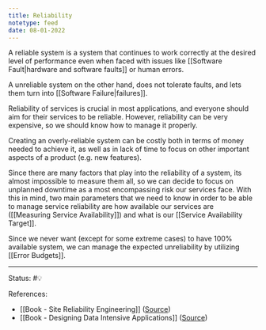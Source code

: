 ```yaml
---
title: Reliability
notetype: feed
date: 08-01-2022
---
```


A reliable system is a system that continues to work correctly at the desired level of performance even when faced with issues like [[Software Fault|hardware and software faults]] or human errors.

A unreliable system on the other hand, does not tolerate faults, and lets them turn into [[Software Failure|failures]].

Reliability of services is crucial in most applications, and everyone should aim for their services to be reliable. However, reliability can be very expensive, so we should know how to manage it properly. 

Creating an overly-reliable system can be costly both in terms of money needed to achieve it, as well as in lack of time to focus on other important aspects of a product (e.g. new features). 

Since there are many factors that play into the reliability of a system, its almost impossible to measure them all, so we can decide to focus on unplanned downtime as a most encompassing risk our services face. With this in mind, two main parameters that we need to know in order to be able to manage service reliability are how available our services are ([[Measuring Service Availability]]) and what is our [[Service Availability Target]].

Since we never want (except for some extreme cases) to have 100% available system, we can manage the expected unreliability by utilizing [[Error Budgets]].


-----

Status: #💡 

References:
- [[Book - Site Reliability Engineering]] ([Source](https://sre.google/sre-book/table-of-contents/))
- [[Book - Designing Data Intensive Applications]] ([Source](https://www.amazon.com/Designing-Data-Intensive-Applications-Reliable-Maintainable/dp/1449373321))
